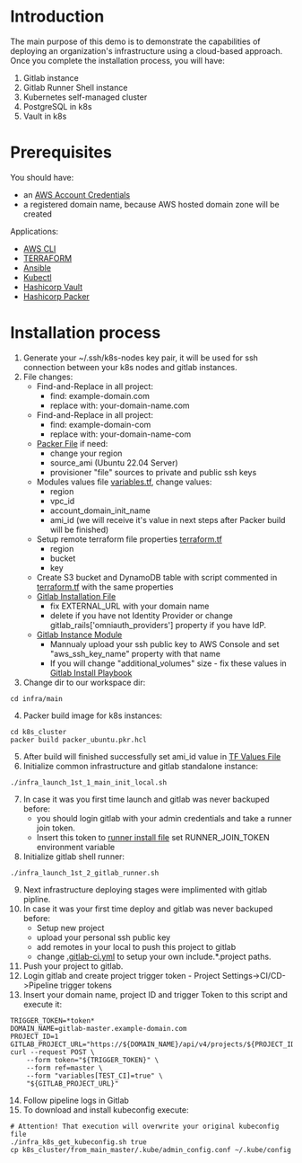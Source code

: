 # Introduction
The main purpose of this demo is to demonstrate the capabilities of deploying an organization's infrastructure using a cloud-based approach.
Once you complete the installation process, you will have:
1. Gitlab instance
2. Gitlab Runner Shell instance
3. Kubernetes self-managed cluster
4. PostgreSQL in k8s
5. Vault in k8s

# Prerequisites
You should have:
* an [AWS Account Credentials](https://docs.aws.amazon.com/cli/v1/userguide/cli-configure-files.html)
* a registered domain name, because AWS hosted domain zone will be created

Applications:
* [AWS CLI](https://docs.aws.amazon.com/cli/latest/userguide/getting-started-install.html)
* [TERRAFORM](https://developer.hashicorp.com/terraform/tutorials/aws-get-started/install-cli)
* [Ansible](https://docs.ansible.com/ansible/latest/installation_guide/intro_installation.html)
* [Kubectl](https://kubernetes.io/docs/tasks/tools/#kubectl)
* [Hashicorp Vault](https://developer.hashicorp.com/vault/install?product_intent=vault)
* [Hashicorp Packer](https://developer.hashicorp.com/packer/install?product_intent=packer)

# Installation process
1. Generate your ~/.ssh/k8s-nodes key pair, it will be used for ssh connection between your k8s nodes and gitlab instances.
2. File changes:
   * Find-and-Replace in all project:
     * find: example-domain.com
     * replace with: your-domain-name.com
   * Find-and-Replace in all project:
     * find: example-domain-com
     * replace with: your-domain-name-com
   * [Packer File](infra/main/k8s_cluster/packer_ubuntu.pkr.hcl) if need:
     * change your region
     * source_ami (Ubuntu 22.04 Server)
     * provisioner "file" sources to private and public ssh keys
   * Modules values file [variables.tf](infra/main/variables.tf), change values:
     * region
     * vpc_id
     * account_domain_init_name
     * ami_id (we will receive it's value in next steps after Packer build will be finished)
   * Setup remote terraform file properties [terraform.tf](infra/main/terraform.tf)
     * region
     * bucket
     * key
   * Create S3 bucket and DynamoDB table with script commented in [terraform.tf](infra/main/terraform.tf) with the same properties
   * [Gitlab Installation File](infra/main/gitlab-master/scripts/2_gitlab_install.sh)
      * fix EXTERNAL_URL with your domain name
      * delete if you have not Identity Provider or change gitlab_rails['omniauth_providers'] property if you have IdP.
   * [Gitlab Instance Module](infra/main/4_ec2_instance_gitlab.tf)
      * Mannualy upload your ssh public key to AWS Console and set "aws_ssh_key_name" property with that name
      * If you will change "additional_volumes" size - fix these values in [Gitlab Install Playbook](infra/main/gitlab-master/playbook_gitlab_apply_restore.yaml)
3. Change dir to our workspace dir:
```shell
cd infra/main
```
4. Packer build image for k8s instances:
```shell
cd k8s_cluster
packer build packer_ubuntu.pkr.hcl
```
5. After build will finished successfully set ami_id value in [TF Values File](infra/main/variables.tf)
6. Initialize common infrastructure and gitlab standalone instance:
```shell
./infra_launch_1st_1_main_init_local.sh
```
7. In case it was you first time launch and gitlab was never backuped before:
   * you should login gitlab with your admin credentials and take a runner join token.
   * Insert this token to [runner install file](infra/main/gitlab-master-runner/scripts/3_link_runner_with_gitlab.sh) 
set RUNNER_JOIN_TOKEN environment variable
8. Initialize gitlab shell runner:
```shell
./infra_launch_1st_2_gitlab_runner.sh
```
9. Next infrastructure deploying stages were implimented with gitlab pipline.
10. In case it was your first time deploy and gitlab was never backuped before:
    * Setup new project
    * upload your personal ssh public key
    * add remotes in your local to push this project to gitlab
    * change [.gitlab-ci.yml](.gitlab-ci.yml) to setup your own include.*.project paths.
11. Push your project to gitlab.
12. Login gitlab and create project trigger token - Project Settings->CI/CD->Pipeline trigger tokens
13. Insert your domain name, project ID and trigger Token to this script and execute it:
```shell
TRIGGER_TOKEN=*token*
DOMAIN_NAME=gitlab-master.example-domain.com
PROJECT_ID=1
GITLAB_PROJECT_URL="https://${DOMAIN_NAME}/api/v4/projects/${PROJECT_ID}/trigger/pipeline"
curl --request POST \
    --form token="${TRIGGER_TOKEN}" \
    --form ref=master \
    --form "variables[TEST_CI]=true" \
    "${GITLAB_PROJECT_URL}"
```
14. Follow pipeline logs in Gitlab
15. To download and install kubeconfig execute:
```shell
# Attention! That execution will overwrite your original kubeconfig file
./infra_k8s_get_kubeconfig.sh true
cp k8s_cluster/from_main_master/.kube/admin_config.conf ~/.kube/config
```
